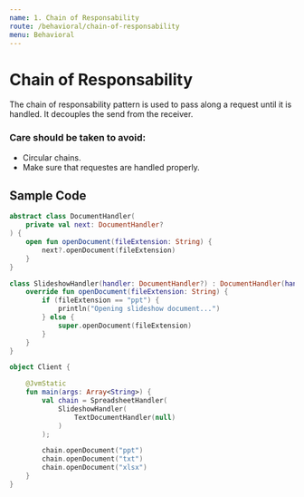 ```yaml
---
name: 1. Chain of Responsability
route: /behavioral/chain-of-responsability
menu: Behavioral
---
```


# Chain of Responsability

The chain of responsability pattern is used to pass along a request until it is handled. It decouples the send from the receiver.

### Care should be taken to avoid:

- Circular chains.
- Make sure that requestes are handled properly.

## Sample Code

```kotlin
abstract class DocumentHandler(
    private val next: DocumentHandler?
) {
    open fun openDocument(fileExtension: String) {
        next?.openDocument(fileExtension)
    }
}

```

```kotlin
class SlideshowHandler(handler: DocumentHandler?) : DocumentHandler(handler) {
    override fun openDocument(fileExtension: String) {
        if (fileExtension == "ppt") {
            println("Opening slideshow document...")
        } else {
            super.openDocument(fileExtension)
        }
    }
}
```

```kotlin
object Client {

    @JvmStatic
    fun main(args: Array<String>) {
        val chain = SpreadsheetHandler(
            SlideshowHandler(
                TextDocumentHandler(null)
            )
        );

        chain.openDocument("ppt")
        chain.openDocument("txt")
        chain.openDocument("xlsx")
    }
}
```